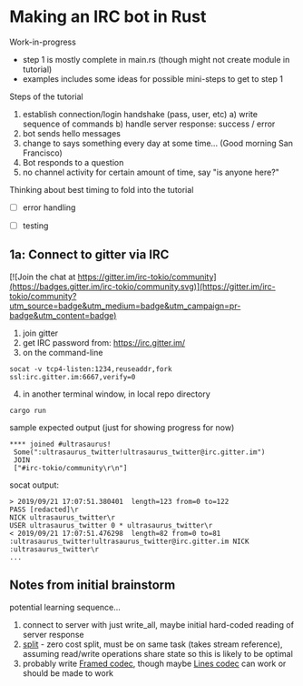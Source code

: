 # Making an IRC bot in Rust

Work-in-progress
- step 1 is mostly complete in main.rs (though might not create module in tutorial)
- examples includes some ideas for possible mini-steps to get to step 1

Steps of the tutorial
  1. establish connection/login handshake (pass, user, etc)
      a) write sequence of commands
      b) handle server response: success / error
  2. bot sends hello messages
  3. change to says something every day at some time... (Good morning San Francisco)
  4. Bot responds to a question
  5. no channel activity for certain amount of time, say "is anyone here?"

Thinking about best timing to fold into the tutorial
- [ ] error handling
- [ ] testing


## 1a: Connect to gitter via IRC

[![Join the chat at https://gitter.im/irc-tokio/community](https://badges.gitter.im/irc-tokio/community.svg)](https://gitter.im/irc-tokio/community?utm_source=badge&utm_medium=badge&utm_campaign=pr-badge&utm_content=badge)

1. join gitter
2. get IRC password from: https://irc.gitter.im/
3. on the command-line

```
socat -v tcp4-listen:1234,reuseaddr,fork ssl:irc.gitter.im:6667,verify=0
```

4. in another terminal window, in local repo directory

```cargo run```

sample expected output (just for showing progress for now)
```
**** joined #ultrasaurus!
 Some(":ultrasaurus_twitter!ultrasaurus_twitter@irc.gitter.im")
 JOIN
 ["#irc-tokio/community\r\n"]
```

socat output:
```
> 2019/09/21 17:07:51.380401  length=123 from=0 to=122
PASS [redacted]\r
NICK ultrasaurus_twitter\r
USER ultrasaurus_twitter 0 * ultrasaurus_twitter\r
< 2019/09/21 17:07:51.476298  length=82 from=0 to=81
:ultrasaurus_twitter!ultrasaurus_twitter@irc.gitter.im NICK :ultrasaurus_twitter\r
...
```


## Notes from initial brainstorm

potential learning sequence...

1. connect to server with just write_all,
   maybe initial hard-coded reading of server response
2. [split](https://docs.rs/tokio/0.2.0-alpha.5/tokio/net/tcp/struct.TcpStream.html#method.split) - zero cost split, must be on same task (takes stream reference), assuming read/write operations share state so this is likely to be optimal
3. probably write [Framed codec](https://docs.rs/tokio/0.2.0-alpha.5/tokio/codec/struct.Framed.html), though maybe [Lines codec](https://docs.rs/tokio/0.2.0-alpha.5/tokio/codec/struct.LinesCodec.html) can work or should be made to work
